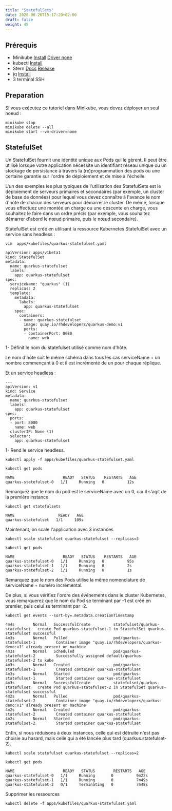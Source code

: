 ```yaml
---
title: "StatefulSets"
date: 2020-06-26T15:17:20+02:00
draft: false
weight: 45
---
```


## Prérequis

- Minikube [Install](https://kubernetes.io/fr/docs/tasks/tools/install-minikube/#installez-minikube-par-t%C3%A9l%C3%A9chargement-direct)  [Driver none](https://kubernetes.io/docs/setup/learning-environment/minikube/#specifying-the-vm-driver)
- kubectl [Install](https://kubernetes.io/fr/docs/tasks/tools/install-kubectl/)
- Stern [Docs](https://kubernetes.io/blog/2016/10/tail-kubernetes-with-stern/) [Release](https://github.com/stern/stern/releases)
- jq [Install](https://stedolan.github.io/jq/download/)
- 3 terminal SSH


## Preparation

Si vous exécutez ce tutoriel dans Minikube, vous devez déployer un seul noeud :

```
minikube stop
minikube delete --all
minikube start --vm-driver=none
```

## StatefulSet


Un StatefulSet fournit une identité unique aux Pods qui le gèrent. Il peut être utilisé lorsque votre application nécessite un identifiant réseau unique ou un stockage de persistance à travers la (re)programmation des pods ou une certaine garantie sur l'ordre de déploiement et de mise à l'échelle.

L'un des exemples les plus typiques de l'utilisation des StatefulSets est le déploiement de serveurs primaires et secondaires (par exemple, un cluster de base de données) pour lequel vous devez connaître à l'avance le nom d'hôte de chacun des serveurs pour démarrer le cluster. De même, lorsque vous effectuez une montée en charge ou une descente en charge, vous souhaitez le faire dans un ordre précis (par exemple, vous souhaitez démarrer d'abord le nœud primaire, puis le nœud secondaire).

StatefulSet est créé en utilisant la ressource Kubernetes StatefulSet avec un service sans headless :

```
vim  apps/kubefiles/quarkus-statefulset.yaml
```

```
apiVersion: apps/v1beta1
kind: StatefulSet
metadata:
  name: quarkus-statefulset
  labels:
    app: quarkus-statefulset
spec:
  serviceName: "quarkus" (1)
  replicas: 2
  template:
    metadata:
      labels:
        app: quarkus-statefulset
    spec:
      containers:
      - name: quarkus-statefulset
        image: quay.io/rhdevelopers/quarkus-demo:v1
        ports:
        - containerPort: 8080
          name: web
```

1- Définit le nom du statefulset utilisé comme nom d'hôte.

Le nom d'hôte suit le même schéma dans tous les cas serviceName + un nombre commençant à 0 et il est incrémenté de un pour chaque réplique.

Et un service headless :

```
---
apiVersion: v1
kind: Service
metadata:
  name: quarkus-statefulset
  labels:
    app: quarkus-statefulset
spec:
  ports:
  - port: 8080
    name: web
  clusterIP: None (1)
  selector:
    app: quarkus-statefulset
```

1- Rend le service headless.

```
kubectl apply -f apps/kubefiles/quarkus-statefulset.yaml

kubectl get pods
```

```
NAME                     READY   STATUS    RESTARTS   AGE
quarkus-statefulset-0   1/1     Running   0          12s
```

Remarquez que le nom du pod est le serviceName avec un 0, car il s'agit de la première instance.

```
kubectl get statefulsets
```

```
NAME                   READY   AGE
quarkus-statefulset   1/1     109s
```

Maintenant, on scale l'application avec 3 instances

```
kubectl scale statefulset quarkus-statefulset --replicas=3

kubectl get pods
```

```
NAME                     READY   STATUS    RESTARTS   AGE
quarkus-statefulset-0   1/1     Running   0          95s
quarkus-statefulset-1   1/1     Running   0          2s
quarkus-statefulset-2   1/1     Running   0          1s
```

Remarquez que le nom des Pods utilise la même nomenclature de serviceName + numéro incrémental.

De plus, si vous vérifiez l'ordre des événements dans le cluster Kubernetes, vous remarquerez que le nom du Pod se terminant par -1 est créé en premier, puis celui se terminant par -2.

```
kubectl get events --sort-by=.metadata.creationTimestamp
```

```
4m4s        Normal   SuccessfulCreate          statefulset/quarkus-statefulset   create Pod quarkus-statefulset-1 in StatefulSet quarkus-statefulset successful
4m3s        Normal   Pulled                    pod/quarkus-statefulset-1         Container image "quay.io/rhdevelopers/quarkus-demo:v1" already present on machine
4m3s        Normal   Scheduled                 pod/quarkus-statefulset-2         Successfully assigned default/quarkus-statefulset-2 to kube
4m3s        Normal   Created                   pod/quarkus-statefulset-1         Created container quarkus-statefulset
4m3s        Normal   Started                   pod/quarkus-statefulset-1         Started container quarkus-statefulset
4m3s        Normal   SuccessfulCreate          statefulset/quarkus-statefulset   create Pod quarkus-statefulset-2 in StatefulSet quarkus-statefulset successful
4m2s        Normal   Pulled                    pod/quarkus-statefulset-2         Container image "quay.io/rhdevelopers/quarkus-demo:v1" already present on machine
4m2s        Normal   Created                   pod/quarkus-statefulset-2         Created container quarkus-statefulset
4m2s        Normal   Started                   pod/quarkus-statefulset-2         Started container quarkus-statefulset
```

Enfin, si nous réduisons à deux instances, celle qui est détruite n'est pas choisie au hasard, mais celle qui a été lancée plus tard (quarkus.statefulset-2).


```
kubectl scale statefulset quarkus-statefulset --replicas=2

kubectl get pods
```

```
NAME                     READY   STATUS        RESTARTS   AGE
quarkus-statefulset-0   1/1     Running       0          9m22s
quarkus-statefulset-1   1/1     Running       0          7m49s
quarkus-statefulset-2   0/1     Terminating   0          7m48s
```

Supprimer les ressources

```
kubectl delete -f apps/kubefiles/quarkus-statefulset.yaml
```

